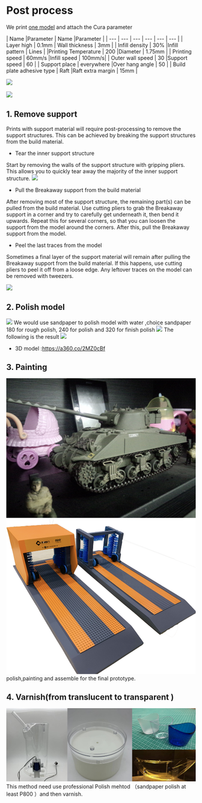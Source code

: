 #  Post process 
We print [one model](https://a360.co/2MZ0cBf) and attach the Cura parameter

| Name |Parameter  | Name |Parameter  | 
| --- | --- | --- | --- | --- | --- |
| Layer high | 0.1mm | Wall thickness | 3mm | 
| Infill density | 30% |Infill pattern  | Lines | 
|Printing Temperature | 200 |Diameter  | 1.75mm | 
| Printing speed | 60mm/s |Infill speed | 100mm/s| 
| Outer wall speed | 30 |Support speed  | 60 | 
| Support place | everywhere |Over hang angle  | 50 | 
| Build plate adhesive type  | Raft |Raft extra margin  | 15mm | 


![](https://github.com/bobwu0214/dm360.github.io/raw/master/Img/QQ20190621-202528.jpg)

![](https://github.com/bobwu0214/dm360.github.io/blob/master/Img/111.jpg?raw=true)


## 1. Remove support
Prints with support material will require post-processing to remove the support structures. This can be achieved by breaking the support structures from the build material.

* Tear the inner support structure

Start by removing the walls of the support structure with gripping pliers. This allows you to quickly tear away the majority of the inner support structure.
![](https://github.com/bobwu0214/dm360.github.io/blob/master/Img/pier.jpg?raw=true)

* Pull the Breakaway support from the build material

After removing most of the support structure, the remaining part(s) can be pulled from the build material. Use cutting pliers to grab the Breakaway support in a corner and try to carefully get underneath it, then bend it upwards. Repeat this for several corners, so that you can loosen the support from the model around the corners. After this, pull the Breakaway support from the model.

* Peel the last traces from the model

Sometimes a final layer of the support material will remain after pulling the Breakaway support from the build material. If this happens, use cutting pliers to peel it off from a loose edge. Any leftover traces on the model can be removed with tweezers.

![](https://github.com/bobwu0214/dm360.github.io/blob/master/Img/beforepolish.jpg?raw=true)

## 2. Polish model
![](https://github.com/bobwu0214/dm360.github.io/blob/master/Img/sandpaper.jpg?raw=true)
We would use sandpaper to polish model with water ,choice sandpaper 180 for rough polish,  240 for polish and 320 for finish polish
![](https://github.com/bobwu0214/dm360.github.io/blob/master/Img/polish.jpg?raw=true)
The following is the result
![](https://github.com/bobwu0214/dm360.github.io/blob/master/Img/finish.jpg?raw=true)

* 3D model :https://a360.co/2MZ0cBf



## 3. Painting 
![](https://raw.githubusercontent.com/bobwu0214/imageuploadservice/main/img/SLAtank.png)
![](https://raw.githubusercontent.com/bobwu0214/imageuploadservice/main/img/slapaint.png)
polish,painting  and assemble for the final prototype.
## 4. Varnish(from translucent to transparent )
![](https://raw.githubusercontent.com/bobwu0214/imageuploadservice/main/img/slatransparent.png)
This method need use professional Polish mehtod （sandpaper polish at least P800 ）and then varnish.

